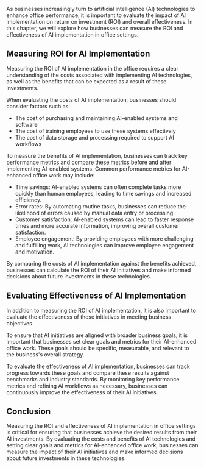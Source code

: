 
As businesses increasingly turn to artificial intelligence (AI) technologies to enhance office performance, it is important to evaluate the impact of AI implementation on return on investment (ROI) and overall effectiveness. In this chapter, we will explore how businesses can measure the ROI and effectiveness of AI implementation in office settings.

Measuring ROI for AI Implementation
-----------------------------------

Measuring the ROI of AI implementation in the office requires a clear understanding of the costs associated with implementing AI technologies, as well as the benefits that can be expected as a result of these investments.

When evaluating the costs of AI implementation, businesses should consider factors such as:

* The cost of purchasing and maintaining AI-enabled systems and software
* The cost of training employees to use these systems effectively
* The cost of data storage and processing required to support AI workflows

To measure the benefits of AI implementation, businesses can track key performance metrics and compare these metrics before and after implementing AI-enabled systems. Common performance metrics for AI-enhanced office work may include:

* Time savings: AI-enabled systems can often complete tasks more quickly than human employees, leading to time savings and increased efficiency.
* Error rates: By automating routine tasks, businesses can reduce the likelihood of errors caused by manual data entry or processing.
* Customer satisfaction: AI-enabled systems can lead to faster response times and more accurate information, improving overall customer satisfaction.
* Employee engagement: By providing employees with more challenging and fulfilling work, AI technologies can improve employee engagement and motivation.

By comparing the costs of AI implementation against the benefits achieved, businesses can calculate the ROI of their AI initiatives and make informed decisions about future investments in these technologies.

Evaluating Effectiveness of AI Implementation
---------------------------------------------

In addition to measuring the ROI of AI implementation, it is also important to evaluate the effectiveness of these initiatives in meeting business objectives.

To ensure that AI initiatives are aligned with broader business goals, it is important that businesses set clear goals and metrics for their AI-enhanced office work. These goals should be specific, measurable, and relevant to the business's overall strategy.

To evaluate the effectiveness of AI implementation, businesses can track progress towards these goals and compare these results against benchmarks and industry standards. By monitoring key performance metrics and refining AI workflows as necessary, businesses can continuously improve the effectiveness of their AI initiatives.

Conclusion
----------

Measuring the ROI and effectiveness of AI implementation in office settings is critical for ensuring that businesses achieve the desired results from their AI investments. By evaluating the costs and benefits of AI technologies and setting clear goals and metrics for AI-enhanced office work, businesses can measure the impact of their AI initiatives and make informed decisions about future investments in these technologies.
